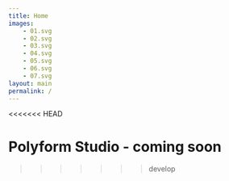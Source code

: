 ```yaml
---
title: Home
images:
    - 01.svg
    - 02.svg
    - 03.svg
    - 04.svg
    - 05.svg
    - 06.svg
    - 07.svg
layout: main
permalink: /
---
```

<<<<<<< HEAD

Polyform Studio - coming soon
=======
>>>>>>> develop
